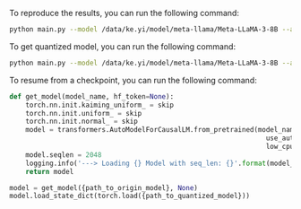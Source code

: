 To reproduce the results, you can run the following command:

```bash
python main.py --model /data/ke.yi/model/meta-llama/Meta-LLaMA-3-8B --a_bits 8 --v_bits 16 --k_bits 16 --w_bits 4 --wandb_id Meta-Llama-3-8B-4-8-16-gptq --wandb_project a8w4 --quant_func fpe2m2 --w_rtn
```

To get quantized model, you can run the following command:

```bash
python main.py --model /data/ke.yi/model/meta-llama/Meta-LLaMA-3-8B --a_bits 8 --v_bits 16 --k_bits 16 --w_bits 4 --wandb_id Meta-Llama-3-8B-4-8-16-gptq --wandb_project a8w4 --quant_func fpe2m2 --w_rtn --save_qmodel_path {path_to_save_quantized_model}
```

To resume from a checkpoint, you can run the following command:

```python
def get_model(model_name, hf_token=None):
    torch.nn.init.kaiming_uniform_ = skip
    torch.nn.init.uniform_ = skip
    torch.nn.init.normal_ = skip
    model = transformers.AutoModelForCausalLM.from_pretrained(model_name, torch_dtype=torch.float16,
                                                                use_auth_token=hf_token,
                                                                low_cpu_mem_usage=True)
    model.seqlen = 2048
    logging.info('---> Loading {} Model with seq_len: {}'.format(model_name, model.seqlen))
    return model

model = get_model({path_to_origin_model}, None)
model.load_state_dict(torch.load({path_to_quantized_model}))
```
